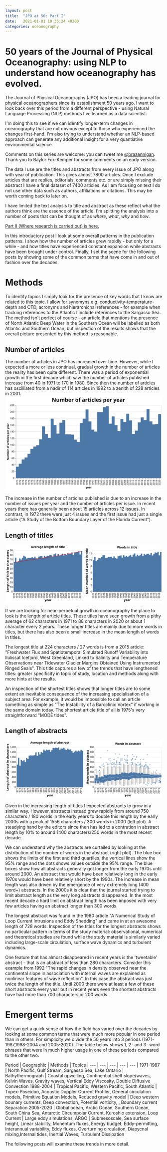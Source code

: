 ```yaml
---
layout: post
title:  "JPO at 50: Part I"
date:   2021-01-01 10:35:24 +0200
categories: oceanography
---
```


# 50 years of the Journal of Physical Oceanography: using NLP to understand how oceanography has evolved.
The Journal of Physical Oceanography (JPO) has been a leading journal for physical oceanographers since its
establishment 50 years ago. I want to look back over this period from a different perspective - using Natural Language Processing (NLP) methods I've learned as a data scientist.

I'm doing this to see if we can identify longer-term changes in oceanography that are not obvious except to those who experienced the changes first-hand. I'm also trying to understand whether an NLP-based approach can generate any additional insight for a very quantiative environmental science.

Comments on this series are welcome: you can tweet me [@braaannigan](https://twitter.com/braaannigan). Thank you to Baylor Fox-Kemper for some comments on an early version.

The data I use are the titles and abstracts from every issue of JPO along with year of publication.
This gives almost 7800 articles. Once I exclude articles that are replies, editorials, comments etc. or are simply missing their
abstract I have a final dataset of 7400 articles. As I am focusing on text I do not use other data such as authors, affiliations or citations. This may be worth coming back to later on.

I have limited the text analysis to title and abstract as these reflect what the authors think are the essence of the article. I'm  splitting the analysis into a number of posts that can be thought of as *where*, *what*, *why* and *how*. 

[Part II (Where research is carried out) is here.](https://braaannigan.github.io/oceanography,/nlp/2021/01/10/jpo-where.html)

In this introductory post I look at some overall patterns in the publication patterns. I show how the number of articles grew rapidly - but only for a while - and how titles have experienced constant expansion while abstracts have been brought under control. Finally, I set the scene for the following posts by showing some of the common terms that have come in and out of fashion over the decades.

# Methods

To identify topics I simply look for the presence of key words that I know are related to this topic. I allow for synomyns e.g. conductivity-temperature-depth and CTD, acronyms and hierarchichal references - for example when tracking references to the Atlantic I include references to the Sargasso Sea.  The method isn't perfect of course - an article that mentions the presence of North Atlantic Deep Water in the Southern Ocean will be labelled as both Atlantic and Southern Ocean, but inspection of the results shows that the overall picture presented by this method is reasonable.

## Number of articles
The number of articles in JPO has increased over time. However, while I expected a more or less continual, gradual growth in the number of articles the reality has been quite different. There was a period of exponential growth in the first decade which saw the number of articles published increase from 40 in 1971 to 170 in 1980. Since then the number of articles has oscilliated from a nadir of 114 articles in 1992 to a zenith of 228 articles in 2001.
![Number of articles per year](/img/totalArticles.svg)

The increase in the number of articles published is due to an increase in the number of issues per year and the number of
articles per issue. In recent years there has generally been about 15 articles across 12 issues. In contrast, in 1972 there were just 4 issues and the first issue had just a single article ("A Study of the Bottom Boundary Layer of the Florida Current").


## Length of titles
![Length of articles' titles](/img/titleLength.svg)

If we are looking for near-perpetual growth in oceanography the place to look is the length of article titles. These titles have seen growth from a pithy average of 62 characters in 1971 to 88 characters in 2020 or about 1 character every 2 years. These longer titles are mainly due to more words in titles, but there has also been a small increase in the mean length of words in titles.

The longest title at 224 characters / 27 words is from a 2015 article: "Freshwater Flux and Spatiotemporal Simulated Runoff Variability into Ilulissat Icefjord, West Greenland, Linked to Salinity and Temperature Observations near Tidewater Glacier Margins Obtained Using Instrumented Ringed Seals". This title captures a few of the trends that have lengthened titles: greater
specificity in topic of study, location and methods along with more hints at the results.

An inspection of the shortest titles shows that longer titles are to some extent an inevitable consequence of the increasing specialisation of a subject area. For example, it would be impossible to call an article something as simple as "The Instability of a Baroclinic Vortex" if working in the same domain today. The shortest article title of all is 1975's very straightforward "MODE tides".

## Length of abstracts
![Length of articles' abstracts](/img/abstractLength.svg)

Given in the increasing length of titles I expected abstracts to grow in a similar way. However, abstracts instead grew rapidly from around 750 characters / 180 words in the early years to double this length by the early 2000s with a peak of 1556 characters / 300 words in 2000 (left plot). A steadying hand by the editors since then has led to a contration in abstract length by 10% to around 1400 characters/250 words in the most recent decade. 

We can understand why the abstracts are curtailed by looking at the distribution of the number of words in the abstract (right plot). The blue box shows the limits of the first and third quartiles, the vertical lines show the 95% range and the dots shows values outside the 95% range. The blue boxes show how all abstracts generally got longer from the early 1970s until around 2000. An abstract that would have been relatively long in the early 1970s would have been relatively short by the 1990s. The increase in mean length was also driven by the emergence of very extremely long (400 word+) abstracts. In the 2000s it is clear that the journal started trying to limit abstract length as the very long abstracts disappeared. In the most recent decade a hard limit on abstract length has been imposed with very few articles having an abstract longer than 300 words. 

The longest abstract was found in the 1980 article "A Numerical Study of Loop Current Intrusions and Eddy Shedding" and came in at an awesome length of 728 words. Inspection of the titles for the longest abstracts shows no particular pattern in terms of the study material: observational, numerical and theoretical studies are found while the study material is similarly varied including large-scale circulation, surface wave dynamics and turbulent dynamics.

One feature that has almost disappeared in recent years is the 'tweetable' abstract - that is an abstract of less than 280 characters. Consider this example from 1992 "The rapid changes in density observed near the continental slope in association with internal waves are explained as nonlinear features of wave reflection". In this case the abstract was just twice the length of the title.  Until 2000 there were at least a few of these short abstracts every year but in recent years even the shortest
abstracts have had more than 700 characters or 200 words.

# Emergent terms
We can get a quick sense of how the field has varied over the decades by looking at some common terms that were much more popular in one period than in others. For simplicity we divide the 50 years into 3 periods (1971-1987,1988-2004 and 2005-2020). The table below shows 1, 2- and 3- word phrases that were in much higher usage in one of these periods compared to the other two.

Period | Geographic | Methods | Topics |
 --- | --- | --- | --- | --- |
1971-1987 | North Pacific, Gulf Stream, Sargasso Sea, Lake Ontario | Bathythermograph | Coastal upwelling, Continential shelf slope/waves, Kelvin Waves, Gravity waves, Vertical Eddy Viscosity, Double Diffusive Convection
1988-2004 | Tropical Pacific, Western Pacific, South Atlantic | Topex-Poseidon, Acoustic Doppler Current Profiler, General circulation models, Primitive Equation Models, Reduced gravity model | Deep western bounary currents, Deep convection, Potential vorticity, , Boundary current Separation
2005-2020 | Global ocean, Arctic Ocean, Southern Ocean, South China Sea, Antarctic Circumpolar Current, Kuroshio extension, Loop Current | Large eddy simulations, ARGO | Submesoscale, Sea surface height, Linear stability, Monentum fluxes, Energy budget, Eddy-permitting, Interannual variability, Eddy fluxes, Overturning circulation, Diapycnal mixing,Internal tides, Inertial Waves, Turbulent Dissipation

The following posts will examine these trends in more detail.
